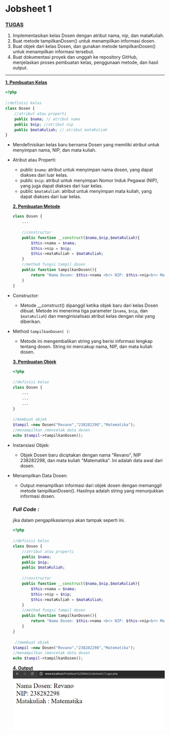  # Jobsheet 1 
  
  ### <u> TUGAS </u>
  1. Implementasikan kelas Dosen dengan atribut nama, nip, dan mataKuliah.
  2. Buat metode tampilkanDosen() untuk menampilkan informasi dosen.
  3. Buat objek dari kelas Dosen, dan gunakan metode tampilkanDosen() untuk
  menampilkan informasi tersebut.
  4. Buat dokumentasi proyek dan unggah ke repository GitHub, menjelaskan proses
  pembuatan kelas, penggunaan metode, dan hasil output.
  ____________________

  
  **<u>1. Pembuatan Kelas </u>**
  ```php
  <?php
  
  //definisi kelas
  class Dosen {
      //atribut atau properti
      public $nama; // atribut nama
      public $nip; //atribut nip
      public $mataKuliah; // atribut mataKuliah
  }
  ```
- Mendefinisikan kelas baru bernama Dosen yang memiliki atribut untuk menyimpan nama, NIP, dan mata kuliah.
- Atribut atau Properti:
  - public ```$nama```: atribut untuk menyimpan nama dosen, yang dapat diakses dari luar kelas.
  - public ```$nip```: atribut untuk menyimpan Nomor Induk Pegawai (NIP), yang juga dapat diakses dari luar kelas.
  - public ```$mataKuliah```: atribut untuk menyimpan mata kuliah, yang dapat diakses dari luar kelas.

  **<u>2. Pembuatan Metode </u>**
  ```php
  class Dosen {
      ...
  
      //constructor
      public function __construct($nama,$nip,$mataKuliah){
          $this->nama = $nama;
          $this->nip = $nip;
          $this->mataKuliah = $mataKuliah;
      }
      //method fungsi tampil dosen
      public function tampilkanDosen(){
          return "Nama Dosen: $this->nama <br> NIP: $this->nip<br> Matakuliah : $this->mataKuliah";
      }
  }
  
  ```

- Constructor:
  - Metode __construct() dipanggil ketika objek baru dari kelas Dosen dibuat. Metode ini menerima tiga parameter (```$nama```, ```$nip```, dan ```$mataKuliah```) dan menginisialisasi atribut kelas dengan nilai yang diberikan.

- Method ```tampilkanDosen( )```:

  - Metode ini mengembalikan string yang berisi informasi lengkap tentang dosen. String ini mencakup nama, NIP, dan mata kuliah dosen.

  **<u>3. Pembuatan Objek </u>**
  ```php
  <?php
  
  //definisi kelas
  class Dosen {
      ...
      ...
      ...
  }
  
  //membuat objek 
  $tampil =new Dosen("Revano","238282298","Matematika");
  //menampilkan /mencetak data dosen
  echo $tampil->tampilkanDosen();
  
  ```
- Instansiasi Objek:
  - Objek Dosen baru diciptakan dengan nama "Revano", NIP 238282298, dan mata kuliah "Matematika". Ini adalah data awal dari dosen.

- Menampilkan Data Dosen:
  - Output menampilkan informasi dari objek dosen dengan memanggil metode tampilkanDosen(). Hasilnya adalah string yang menunjukkan informasi dosen.
  ### <i>Full Code :</i>
  
  jika dalam pengaplikasiannya akan tampak seperti ini.
  ```php
  <?php
  
  //definisi kelas
  class Dosen {
      //atribut atau properti
      public $nama;
      public $nip;
      public $mataKuliah;
  
      //constructor
      public function __construct($nama,$nip,$mataKuliah){
          $this->nama = $nama;
          $this->nip = $nip;
          $this->mataKuliah = $mataKuliah;
      }
      //method fungsi tampil dosen
      public function tampilkanDosen(){
          return "Nama Dosen: $this->nama <br> NIP: $this->nip<br> Matakuliah : $this->mataKuliah";
      }
  }
  
   //membuat objek 
  $tampil =new Dosen("Revano","238282298","Matematika");
  //menampilkan /mencetak data dosen
  echo $tampil->tampilkanDosen();
  ```
  **<u>4. Output </u>**
  ![alt text](/src/img/tugas1-2.png)
